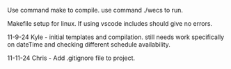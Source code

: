 Use command make to compile.
use command ./wecs to run.

Makefile setup for linux.
If using vscode includes should give no errors.

11-9-24 Kyle - initial templates and compilation. still needs work specifically 
on dateTime and checking different schedule availability.

11-11-24 Chris - Add .gitignore file to project.